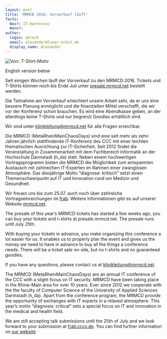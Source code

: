 ```yaml
---
layout: post
title: 'MRMCD 2016: Vorverkauf läuft'
facts:
  Was?: IT-Konferenz
  Wann?: 
author:
  login: abrock
  email: alexander@lunar-orbit.de
  display_name: Alexander
---
```



![Vorr. T-Shirt-Motiv](/assets/mrmcd16herzshirt_einfach.png)

English version below

Seit einigen Wochen läuft der Vorverkauf zu den MRMCD 2016. Tickets und
T-Shirts können noch bis Ende Juli unter
[presale.mrmcd.net](https://presale.mrmcd.net/mrmcd/2016/) bestellt werden.

Die Teilnahme am Vorverkauf erleichtert unsere Arbeit sehr, da er uns eine
bessere Planung ermöglicht und die finanziellen Mittel verschafft, die wir
vor der Konferenz schon brauchen. Es wird eine Abendkasse geben, an der
allerdings keine T-Shirts und nur begrenzt Goodies erhältlich sind.

<!--more-->

Wir sind unter [klinikleitung@mrmcd.net](mailto:klinikleitung@mrmcd.net)
für alle Fragen erreichbar.

Die MRMCD (MetaRheinMainChaosDays) sind eine seit mehr als zehn Jahren
jährlich stattfindende IT-Konferenz des CCC mit einer leichten
thematischen Ausrichtung zur IT-Sicherheit. Seit 2012 findet die
Veranstaltung in Zusammenarbeit mit dem Fachbereich Informatik an
der Hochschule Darmstadt (h_da) statt. Neben einem hochwertigen
Vortragsprogramm bieten die MRMCD die Möglichkeit zum entspannten
Austausch mit zahlreichen IT-Experten im Rahmen einer zwanglosen
Atmosphäre. Das diesjährige Motto “diagnose: kritisch” setzt einen
Themenschwerpunkt auf IT und Innovation rund um Medizin und Gesundheit.

Wir freuen uns bis zum 25.07. auch noch über zahlreiche Vortragseinreichungen
im [frab](https://frab.cccv.de/de/MRMCD16/cfp). Weitere Informationen gibt
es auf unserer Website [mrmcd.net](https://mrmcd.net/).

The presale of this year’s MRMCD tickets has started a few weeks ago,
you can buy your tickets and t-shirts at presale.mrmcd.net. The presale
runs until July 25th.

With buying your tickets in advance, you make organizing this conference
a lot easier for us. It enables us to properly plan the event and gives
us the money we need to have in advance to buy all the things a
conference needs. There will be a ticket sale on-site, but no t-shirts
and no guaranteed goodies.

If you have any questions, please contact us at
[klinikleitung@mrmcd.net](mailto:klinikleitung@mrmcd.net).

The MRMCD (MetaRheinMainChaosDays) are an annual IT conference of the
CCC with a slight focus on IT security. MRMCD have been taking place
in the Rhine-Main area for over 10 years. Ever since 2012 we cooperate
with the the faculty of Computer Science of the University of Applied
Sciences Darmstadt (h_da). Apart from the conference program, the MRMCD
provide the opportunity of exchanges with IT experts in a relaxed atmosphere.
This year’s motto “diagnosis: critical” sets a special focus on IT and
innovation in the medical and health field.

We are still accepting talk submissions until the 25th of July and we
look forward to your submission at
[frab.cccv.de](https://frab.cccv.de/de/MRMCD16/cfp). You can find
further information on [our website](https://mrmcd.net/)

